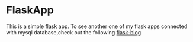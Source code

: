 # FlaskApp
This is a simple flask app.
To see another one of my flask apps connected with mysql database,check out the following [flask-blog](https://github.com/michael-basweti/flask-blog)
